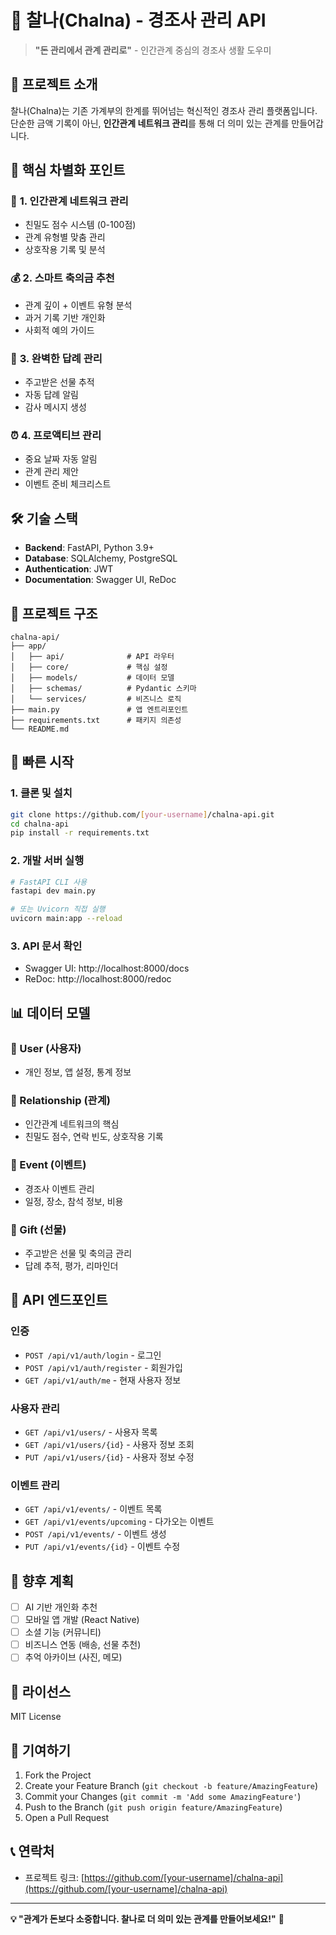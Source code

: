 # 🎯 찰나(Chalna) - 경조사 관리 API

> **"돈 관리에서 관계 관리로"** - 인간관계 중심의 경조사 생활 도우미

## 🚀 프로젝트 소개

찰나(Chalna)는 기존 가계부의 한계를 뛰어넘는 혁신적인 경조사 관리 플랫폼입니다.
단순한 금액 기록이 아닌, **인간관계 네트워크 관리**를 통해 더 의미 있는 관계를 만들어갑니다.

## 🎯 핵심 차별화 포인트

### 🤝 **1. 인간관계 네트워크 관리**
- 친밀도 점수 시스템 (0-100점)
- 관계 유형별 맞춤 관리
- 상호작용 기록 및 분석

### 💰 **2. 스마트 축의금 추천**
- 관계 깊이 + 이벤트 유형 분석
- 과거 기록 기반 개인화
- 사회적 예의 가이드

### 🎁 **3. 완벽한 답례 관리**
- 주고받은 선물 추적
- 자동 답례 알림
- 감사 메시지 생성

### ⏰ **4. 프로액티브 관리**
- 중요 날짜 자동 알림
- 관계 관리 제안
- 이벤트 준비 체크리스트

## 🛠️ 기술 스택

- **Backend**: FastAPI, Python 3.9+
- **Database**: SQLAlchemy, PostgreSQL
- **Authentication**: JWT
- **Documentation**: Swagger UI, ReDoc

## 📁 프로젝트 구조

```
chalna-api/
├── app/
│   ├── api/              # API 라우터
│   ├── core/             # 핵심 설정
│   ├── models/           # 데이터 모델
│   ├── schemas/          # Pydantic 스키마
│   └── services/         # 비즈니스 로직
├── main.py               # 앱 엔트리포인트
├── requirements.txt      # 패키지 의존성
└── README.md
```

## 🚀 빠른 시작

### 1. 클론 및 설치
```bash
git clone https://github.com/[your-username]/chalna-api.git
cd chalna-api
pip install -r requirements.txt
```

### 2. 개발 서버 실행
```bash
# FastAPI CLI 사용
fastapi dev main.py

# 또는 Uvicorn 직접 실행
uvicorn main:app --reload
```

### 3. API 문서 확인
- Swagger UI: http://localhost:8000/docs
- ReDoc: http://localhost:8000/redoc

## 📊 데이터 모델

### 👤 User (사용자)
- 개인 정보, 앱 설정, 통계 정보

### 🤝 Relationship (관계)
- 인간관계 네트워크의 핵심
- 친밀도 점수, 연락 빈도, 상호작용 기록

### 🎉 Event (이벤트)
- 경조사 이벤트 관리
- 일정, 장소, 참석 정보, 비용

### 🎁 Gift (선물)
- 주고받은 선물 및 축의금 관리
- 답례 추적, 평가, 리마인더

## 🔐 API 엔드포인트

### 인증
- `POST /api/v1/auth/login` - 로그인
- `POST /api/v1/auth/register` - 회원가입
- `GET /api/v1/auth/me` - 현재 사용자 정보

### 사용자 관리
- `GET /api/v1/users/` - 사용자 목록
- `GET /api/v1/users/{id}` - 사용자 정보 조회
- `PUT /api/v1/users/{id}` - 사용자 정보 수정

### 이벤트 관리
- `GET /api/v1/events/` - 이벤트 목록
- `GET /api/v1/events/upcoming` - 다가오는 이벤트
- `POST /api/v1/events/` - 이벤트 생성
- `PUT /api/v1/events/{id}` - 이벤트 수정

## 🌟 향후 계획

- [ ] AI 기반 개인화 추천
- [ ] 모바일 앱 개발 (React Native)
- [ ] 소셜 기능 (커뮤니티)
- [ ] 비즈니스 연동 (배송, 선물 추천)
- [ ] 추억 아카이브 (사진, 메모)

## 📄 라이선스

MIT License

## 🤝 기여하기

1. Fork the Project
2. Create your Feature Branch (`git checkout -b feature/AmazingFeature`)
3. Commit your Changes (`git commit -m 'Add some AmazingFeature'`)
4. Push to the Branch (`git push origin feature/AmazingFeature`)
5. Open a Pull Request

## 📞 연락처

- 프로젝트 링크: [https://github.com/[your-username]/chalna-api](https://github.com/[your-username]/chalna-api)

---

**💡 "관계가 돈보다 소중합니다. 찰나로 더 의미 있는 관계를 만들어보세요!"** 🎯 